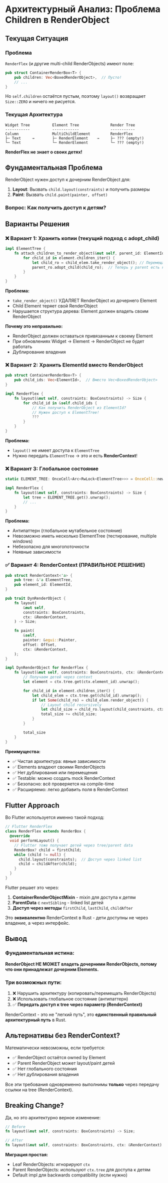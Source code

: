 # Архитектурный Анализ: Проблема Children в RenderObject

## Текущая Ситуация

### Проблема
`RenderFlex` (и другие multi-child RenderObjects) имеют поле:
```rust
pub struct ContainerRenderBox<T> {
    pub children: Vec<BoxedRenderObject>,  // Пусто!
    // ...
}
```

Но `self.children` остаётся пустым, поэтому `layout()` возвращает `Size::ZERO` и ничего не рисуется.

### Текущая Архитектура

```
Widget Tree          Element Tree              Render Tree
-----------          ------------              -----------
Column               MultiChildElement         RenderFlex
├─ Text     →        ├─ RenderElement    →     ├─ ??? (empty!)
└─ Text              └─ RenderElement          └─ ??? (empty!)
```

**RenderFlex не знает о своих детях!**

## Фундаментальная Проблема

RenderObject нужен доступ к дочерним RenderObject для:
1. **Layout**: Вызвать `child.layout(constraints)` и получить размеры
2. **Paint**: Вызвать `child.paint(painter, offset)`

### Вопрос: Как получить доступ к детям?

## Варианты Решения

### ❌ Вариант 1: Хранить копии (текущий подход с adopt_child)

```rust
impl ElementTree {
    fn attach_children_to_render_object(&mut self, parent_id: ElementId) {
        for child_id in element.children_iter() {
            let child_ro = child_elem.take_render_object(); // Перемещаем!
            parent_ro.adopt_child(child_ro);  // Теперь у parent есть копия
        }
    }
}
```

**Проблема:**
- `take_render_object()` УДАЛЯЕТ RenderObject из дочернего Element
- Child Element теряет свой RenderObject
- Нарушается структура дерева: Element должен владеть своим RenderObject

**Почему это неправильно:**
- RenderObject должен оставаться привязанным к своему Element
- При обновлениях Widget → Element → RenderObject не будет работать
- Дублирование владения

### ❌ Вариант 2: Хранить ElementId вместо RenderObject

```rust
pub struct ContainerRenderBox<T> {
    pub child_ids: Vec<ElementId>,  // Вместо Vec<BoxedRenderObject>
}

impl RenderFlex {
    fn layout(&mut self, constraints: BoxConstraints) -> Size {
        for child_id in &self.child_ids {
            // Как получить RenderObject из ElementId?
            // Нужен доступ к ElementTree!
            ???
        }
    }
}
```

**Проблема:**
- `layout()` не имеет доступа к `ElementTree`
- Нужно передать `ElementTree` → это и есть **RenderContext**!

### ❌ Вариант 3: Глобальное состояние

```rust
static ELEMENT_TREE: OnceCell<Arc<RwLock<ElementTree>>> = OnceCell::new();

impl RenderFlex {
    fn layout(&mut self, constraints: BoxConstraints) -> Size {
        let tree = ELEMENT_TREE.get().unwrap();
        // ...
    }
}
```

**Проблема:**
- Антипаттерн (глобальное мутабельное состояние)
- Невозможно иметь несколько ElementTree (тестирование, multiple windows)
- Небезопасно для многопоточности
- Неявные зависимости

### ✅ Вариант 4: RenderContext (ПРАВИЛЬНОЕ РЕШЕНИЕ)

```rust
pub struct RenderContext<'a> {
    pub tree: &'a ElementTree,
    pub element_id: ElementId,
}

pub trait DynRenderObject {
    fn layout(
        &mut self,
        constraints: BoxConstraints,
        ctx: &RenderContext,
    ) -> Size;

    fn paint(
        &self,
        painter: &egui::Painter,
        offset: Offset,
        ctx: &RenderContext,
    );
}

impl DynRenderObject for RenderFlex {
    fn layout(&mut self, constraints: BoxConstraints, ctx: &RenderContext) -> Size {
        // Получаем детей через context
        let element = ctx.tree.get(ctx.element_id).unwrap();

        for child_id in element.children_iter() {
            let child_elem = ctx.tree.get(child_id).unwrap();
            if let Some(child_ro) = child_elem.render_object() {
                // Layout child recursively
                let child_size = child_ro.layout(child_constraints, ctx);
                total_size += child_size;
            }
        }

        total_size
    }
}
```

**Преимущества:**
- ✅ Чистая архитектура: явные зависимости
- ✅ Elements владеют своими RenderObjects
- ✅ Нет дублирования или перемещения
- ✅ Testable: можно создать mock RenderContext
- ✅ Безопасно: всё проверяется на compile-time
- ✅ Расширяемо: легко добавить поля в RenderContext

## Flutter Approach

Во Flutter используется именно такой подход:
```dart
// Flutter RenderFlex
class RenderFlex extends RenderBox {
  @override
  void performLayout() {
    // Flutter тоже получает детей через tree/parent data
    RenderBox? child = firstChild;
    while (child != null) {
      child.layout(constraints);  // Доступ через linked list
      child = childAfter(child);
    }
  }
}
```

Flutter решает это через:
1. **ContainerRenderObjectMixin** - mixin для доступа к детям
2. **ParentData** с `nextSibling` - linked list детей
3. **Доступ через методы** `firstChild`, `lastChild`, `childAfter`

Это **эквивалентно** RenderContext в Rust - дети доступны не через владение, а через интерфейс.

## Вывод

### Фундаментальная истина:
**RenderObject НЕ МОЖЕТ владеть дочерними RenderObjects, потому что они принадлежат дочерним Elements.**

### Три возможных пути:
1. ❌ Нарушить архитектуру (копировать/перемещать RenderObjects)
2. ❌ Использовать глобальное состояние (антипаттерн)
3. ✅ **Передать доступ к tree через параметр (RenderContext)**

RenderContext - это не "легкий путь", это **единственный правильный архитектурный путь** в Rust.

## Альтернативы без RenderContext?

Математически невозможны, если требуется:
- ✅ RenderObject остаётся owned by Element
- ✅ Parent RenderObject может layout/paint детей
- ✅ Нет глобального состояния
- ✅ Нет дублирования владения

Все эти требования одновременно выполнимы **только** через передачу ссылки на tree (RenderContext).

## Breaking Change?

Да, но это архитектурно верное изменение:
```rust
// Before
fn layout(&mut self, constraints: BoxConstraints) -> Size;

// After
fn layout(&mut self, constraints: BoxConstraints, ctx: &RenderContext) -> Size;
```

**Миграция простая:**
- Leaf RenderObjects: игнорируют `ctx`
- Parent RenderObjects: используют `ctx.tree` для доступа к детям
- Default impl для backwards compatibility (если нужно)
